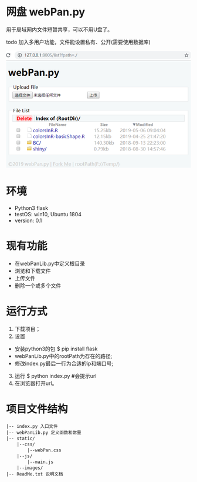 # 网盘 webPan.py

用于局域网内文件短暂共享，可以不用U盘了。

todo 加入多用户功能，文件能设置私有、公开(需要使用数据库)

![screenShot0.1.6](./static/images/webPan_py.png)


# 环境
- Python3 flask
- testOS: win10, Ubuntu 1804
- version: 0.1





# 现有功能
- 在webPanLib.py中定义根目录
- 浏览和下载文件
- 上传文件
- 删除一个或多个文件





# 运行方式
1. 下载项目；
2. 设置 
 - 安装python3的包 $ pip install flask
 - webPanLib.py中的rootPath为存在的路径;
 - 修改index.py最后一行为合适的ip和端口号;
3. 运行 $ python index.py  #会提示url
4. 在浏览器打开url。





# 项目文件结构
```
|-- index.py 入口文件
|-- webPanLib.py 定义函数和常量
|-- static/
    |--css/
        |--webPan.css
    |--js/
        |--main.js
    |--images/
|-- ReadMe.txt 说明文档
```

